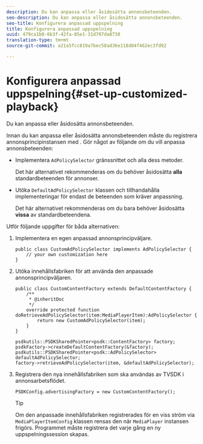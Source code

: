 ```yaml
---
description: Du kan anpassa eller åsidosätta annonsbeteenden.
seo-description: Du kan anpassa eller åsidosätta annonsbeteenden.
seo-title: Konfigurera anpassad uppspelning
title: Konfigurera anpassad uppspelning
uuid: 479ca1b0-6b3f-42fa-85e1-31d707da8730
translation-type: tm+mt
source-git-commit: a21a5fcc819a7bec58ad36e118d04f462ec3fd92

---
```



# Konfigurera anpassad uppspelning{#set-up-customized-playback}

Du kan anpassa eller åsidosätta annonsbeteenden.

Innan du kan anpassa eller åsidosätta annonsbeteenden måste du registrera annonsprincipinstansen med .
Gör något av följande om du vill anpassa annonsbeteenden:

* Implementera `AdPolicySelector` gränssnittet och alla dess metoder.

   Det här alternativet rekommenderas om du behöver åsidosätta **alla** standardbeteenden för annonser.

* Utöka `DefaultAdPolicySelector` klassen och tillhandahålla implementeringar för endast de beteenden som kräver anpassning.

   Det här alternativet rekommenderas om du bara behöver åsidosätta **vissa** av standardbeteendena.

Utför följande uppgifter för båda alternativen:

1. Implementera en egen anpassad annonsprincipväljare.

   ```
   public class CustomAdPolicySelector implements AdPolicySelector { 
       // your own customization here 
   }
   ```

1. Utöka innehållsfabriken för att använda den anpassade annonsprincipväljaren.

   ```
   public class CustomContentFactory extends DefaultContentFactory { 
       /** 
        * @inheritDoc 
        */ 
       override protected function doRetrieveAdPolicySelector(item:MediaPlayerItem):AdPolicySelector { 
           return new CustomAdPolicySelector(item); 
       } 
   }
   ```

   ```
   psdkutils::PSDKSharedPointer<psdk::ContentFactory> factory; 
   psdkFactory->createDefaultContentFactory(&factory); 
   psdkutils::PSDKSharedPointer<psdk::AdPolicySelector> defaultAdPolicySelector; 
   factory->retrieveAdPolicySelector(item, &defaultAdPolicySelector);
   ```

1. Registrera den nya innehållsfabriken som ska användas av TVSDK i annonsarbetsflödet.

   ```
   PSDKConfig.advertisingFactory = new CustomContentFactory();
   ```

   >[!TIP]
   >
   >Om den anpassade innehållsfabriken registrerades för en viss ström via `MediaPlayerItemConfig` klassen rensas den när `MediaPlayer` instansen frigörs. Programmet måste registrera det varje gång en ny uppspelningssession skapas.